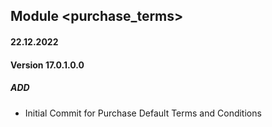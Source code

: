 ## Module <purchase_terms>
#### 22.12.2022
#### Version 17.0.1.0.0
##### ADD
- Initial Commit for Purchase Default Terms and Conditions


